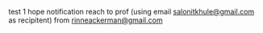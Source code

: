 test 1 
hope notification reach to prof
(using email salonitkhule@gmail.com as recipitent)
from rinneackerman@gmail.com 
